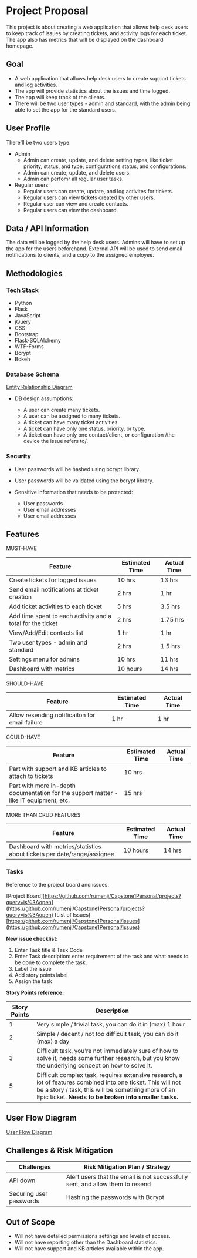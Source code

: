 # Project Proposal

This project is about creating a web application that allows help desk users to keep track of issues by creating tickets, and activity logs for each ticket.
The app also has metrics that will be displayed on the dashboard homepage.

## Goal

- A web application that allows help desk users to create support tickets and log activities. 
- The app will provide statistics about the issues and time logged. 
- The app will keep track of the clients.
- There will be two user types - admin and standard, with the admin being able to set the app for the standard users.

## User Profile

There'll be two users type:
- Admin
  - Admin can create, update, and delete setting types, like ticket priority, status, and type; configurations status, and configurations.
  - Admin can create, update, and delete users.
  - Admin can perfomr all regular user tasks.
- Regular users
  - Regular users can create, update, and log activites for tickets.
  - Regular users can view tickets created by other users.
  - Regular user can view and create contacts.
  - Regular users can view the dashboard.

## Data / API Information

The data will be logged by the help desk users.
Admins will have to set up the app for the users beforehand.
External API will be used to send email notifications to clients, and a copy to the assigned employee.

## Methodologies

### Tech Stack

- Python
- Flask
- JavaScript
- jQuery
- CSS
- Bootstrap
- Flask-SQLAlchemy
- WTF-Forms
- Bcrypt
- Bokeh

### Database Schema

[Entity Relationship Diagram](DatabaseDiagram.jpeg)

- DB design assumptions:

  - A user can create many tickets.
  - A user can be assigned to many tickets.
  - A ticket can have many ticket activities.
  - A ticket can have only one status, priority, or type.
  - A ticket can have only one contact/client, or configuration /the device the issue refers to/.

### Security

  - User passwords will be hashed using bcrypt library.
  - User passwords will be validated using the bcrypt library.

- Sensitive information that needs to be protected:

  - User passwords
  - User email addresses
  - User email addresses

## Features


MUST-HAVE

| Feature | Estimated Time | Actual Time |
| ------- | -------------- | ----------- |
| Create tickets for logged issues       |  10 hrs          | 13 hrs       |
| Send email notifications at ticket creation | 2 hrs | 1 hr |
| Add ticket activities to each ticket | 5 hrs | 3.5 hrs |
| Add time spent to each activity and a total for the ticket | 2 hrs | 1.75 hrs |
| View/Add/Edit contacts list | 1 hr | 1 hr|
| Two user types - admin and standard | 2 hrs | 1.5 hrs |
| Settings menu for admins | 10 hrs | 11 hrs |
| Dashboard with metrics | 10 hours | 14 hrs |


SHOULD-HAVE

| Feature | Estimated Time | Actual Time |
| ------- | -------------- | ----------- |
| Allow resending notificaiton for email failure| 1 hr | 1 hr |


COULD-HAVE

| Feature | Estimated Time | Actual Time |
| ------- | -------------- | ----------- |
| Part with support and KB articles to attach to tickets     | 10 hrs          |        |
| Part with more in-depth documentation for the support matter - like IT equipment, etc. | 15 hrs | |

MORE THAN CRUD FEATURES

| Feature | Estimated Time | Actual Time |
| ------- | -------------- | ----------- |
| Dashboard with metrics/statistics about tickets per date/range/assignee | 10 hours | 14 hrs |

### Tasks

Reference to the project board and issues:

[Project Board][https://github.com/rumenji/Capstone1Personal/projects?query=is%3Aopen](https://github.com/rumenji/Capstone1Personal/projects?query=is%3Aopen)
[List of Issues][https://github.com/rumenji/Capstone1Personal/issues](https://github.com/rumenji/Capstone1Personal/issues)

**New issue checklist:**

1. Enter Task title & Task Code
2. Enter Task description: enter requirement of the task and what needs to be done to complete the task.
3. Label the issue
4. Add story points label
5. Assign the task


**Story Points reference:**

| Story Points | Description                                                                                                                                                                                                              |
|--------------|--------------------------------------------------------------------------------------------------------------------------------------------------------------------------------------------------------------------------|
| 1            | Very simple / trivial task, you can do it in (max) 1 hour                                                                                                                                                                |
| 2            | Simple / decent / not too difficult task, you can do it (max) a day                                                                                                                                                      |
| 3            | Difficult task, you’re not immediately sure of how to solve it, needs some further research, but you know the underlying concept on how to solve it.                                                                     |
| 5            | Difficult complex task, requires extensive research, a lot of features combined into one ticket. This will not be a story / task, this will be something more of an Epic ticket.  **Needs to be broken into smaller tasks.** |

## User Flow Diagram


[User Flow Diagram](Cap1UserFlow.png)



## Challenges & Risk Mitigation


| Challenges     | Risk Mitigation Plan / Strategy |
| -------------- | ------------------------------- |
| API down       | Alert users that the email is not successfully sent, and allow them to resend |
| Securing user passwords       | Hashing the passwords with Bcrypt |

## Out of Scope


- Will not have detailed permissions settings and levels of access.
- Will not have reporting other than the Dashboard statistics.
- Will not have support and KB articles available within the app.
